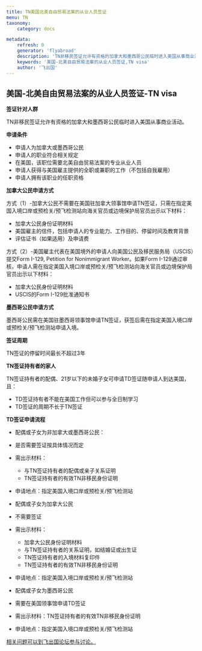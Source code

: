 ```yaml
---
title: TN美国北美自由贸易法案的从业人员签证
menu: TN
taxonomy:
    category: docs

metadata:
    refresh: 0
    generator: 'flyabroad'
    description: 'TN非移民签证允许有资格的加拿大和墨西哥公民临时进入美国从事商业活动。'
    keywords: '美国-北美自由贸易法案的从业人员签证,TN visa'
    author: '飞出国'
---
```

## 美国-北美自由贸易法案的从业人员签证-TN visa

**签证针对人群**

TN非移民签证允许有资格的加拿大和墨西哥公民临时进入美国从事商业活动。

**申请条件**

- 申请人为加拿大或墨西哥公民
- 申请人的职业符合相关规定
- 在美国，该职位需要北美自由贸易法案的专业从业人员
- 申请人获得与美国雇主提供的全职或兼职的工作（不包括自我雇用）
- 申请人拥有该职业的任职资格

**加拿大公民申请方式**

方式（1）-加拿大公民不需要在美国驻加拿大领事馆申请TN签证，只需在指定美国入境口岸或预检关/预飞检测站向海关官员或边境保护局官员出示以下材料：

- 加拿大公民身份证明材料
- 美国雇主的信件，包括申请人的专业能力、工作目的、停留时间及教育背景
- 评估证书（如果适用）及申请费

方式（2）-美国雇主代表在美国境外的申请人向美国公民及移民服务局（USCIS）提交Form I-129, Petition for Nonimmigrant Worker。如果Form I-129通过审核，申请人需在指定美国入境口岸或预检关/预飞检测站向海关官员或边境保护局官员出示以下材料：

- 加拿大公民身份证明材料
- USCIS的Form I-129批准通知书

**墨西哥公民申请方式**

墨西哥公民需在美国驻墨西哥领事馆申请TN签证，获签后需在指定美国入境口岸或预检关/预飞检测站申请入境。

**签证周期**

TN签证的停留时间最长不超过3年

**TN签证持有者的家人**

TN签证持有者的配偶、21岁以下的未婚子女可申请TD签证随申请人到达美国，且：

- TD签证持有者不能在美国工作但可以参与全日制学习
- TD签证的周期不长于TN签证

**TD签证申请流程**

- 配偶或子女为非加拿大或墨西哥公民：
 - 是否需要签证按具体情况而定
 - 需出示材料：
     - 与TN签证持有者的配偶或亲子关系证明
     - TN签证持有者的有效TN非移民身份证明
 - 申请地点：指定美国入境口岸或预检关/预飞检测站

- 配偶或子女为加拿大公民
 - 不需要签证
 - 需出示材料：
     - 加拿大公民身份证明材料
     - 与TN签证持有者的关系证明，如结婚证或出生证
     - TN签证持有者的入境材料复印件
     - TN签证持有者的有效TN非移民身份证明
 - 申请地点：指定美国入境口岸或预检关/预飞检测站

- 配偶或子女为墨西哥公民
 - 需要在美国领事馆申请TD签证
 - 需出示材料：TN签证持有者的有效TN非移民身份证明
 - 申请地点：指定美国入境口岸或预检关/预飞检测站
 
[相关问题可以到飞出国论坛参与讨论。](http://bbs.fcgvisa.com/t/6369?target=_blank)